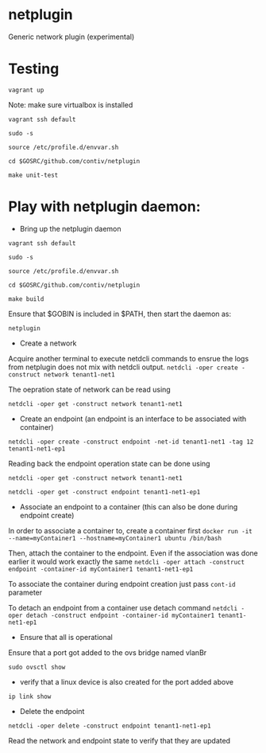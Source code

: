 netplugin
=========

Generic network plugin (experimental)

Testing
=======

`vagrant up`

Note: make sure virtualbox is installed

`vagrant ssh default`

`sudo -s`

`source /etc/profile.d/envvar.sh`

`cd $GOSRC/github.com/contiv/netplugin`

`make unit-test`

Play with netplugin daemon:
==========================

- Bring up the netplugin daemon

`vagrant ssh default`

`sudo -s`

`source /etc/profile.d/envvar.sh`

`cd $GOSRC/github.com/contiv/netplugin`

`make build`

Ensure that $GOBIN is included in $PATH, then start the daemon as:

`netplugin`

- Create a network

Acquire another terminal to execute netdcli commands to ensrue the logs from netplugin does not mix with netdcli output. 
`netdcli -oper create -construct network tenant1-net1`

The oepration state of network can be read using 

`netdcli -oper get -construct network tenant1-net1`

- Create an endpoint (an endpoint is an interface to be associated with container)

`netdcli -oper create -construct endpoint -net-id tenant1-net1 -tag 12 tenant1-net1-ep1`

Reading back the endpoint operation state can be done using

`netdcli -oper get -construct network tenant1-net1`

`netdcli -oper get -construct endpoint tenant1-net1-ep1`

- Associate an endpoint to a container (this can also be done during endpoint create)

In order to associate a container to, create a container first
`docker run -it --name=myContainer1 --hostname=myContainer1 ubuntu /bin/bash`

Then, attach the container to the endpoint. Even if the association was done earlier it would work exactly the same
`netdcli -oper attach -construct endpoint -container-id myContainer1 tenant1-net1-ep1`

To associate the container during endpoint creation just pass `cont-id` parameter

To detach an endpoint from a container use detach command
`netdcli -oper detach -construct endpoint -container-id myContainer1 tenant1-net1-ep1`

- Ensure that all is operational

Ensure that a port got added to the ovs bridge named vlanBr

`sudo ovsctl show`

- verify that a linux device is also created for the port added above

`ip link show`

- Delete the endpoint

`netdcli -oper delete -construct endpoint tenant1-net1-ep1`

Read the network and endpoint state to verify that they are updated
